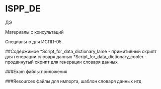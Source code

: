 # ISPP_DE

ДЭ

Материалы с консультаций

Специально для ИСПП-05

##Содержимое 
*Script_for_data_dictionary_lame - примитивный скрипт для генерации словаря данных
*Script_for_data_dictionary_cooler - продвинутый скрипт для генерации словаря данных

###Exam
файлы приложения

###Resources
файлы для импорта, шаблон словаря данных итд
